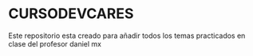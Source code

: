 # CURSODEVCARES
Este repositorio esta creado para añadir todos los temas practicados en clase del profesor daniel mx 
